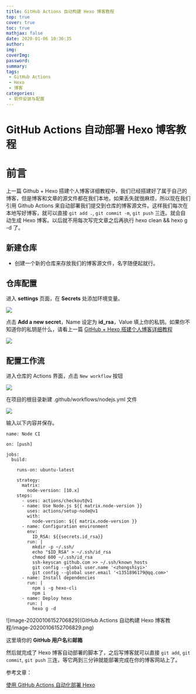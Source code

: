 ```yaml
---
title: GitHub Actions 自动构建 Hexo 博客教程
top: true
cover: true
toc: true
mathjax: false
date: 2020-01-06 10:36:35
author:
img:
coverImg:
password:
summary:
tags:
 - GitHub Actions
 - Hexo
 - 博客
categories:
 - 软件安装与配置
---
```


# GitHub Actions 自动部署 Hexo 博客教程

# 前言

上一篇 Github + Hexo 搭建个人博客详细教程中，我们已经搭建好了属于自己的博客，但是博客和文章的源文件都在我们本地，如果丢失就很麻烦，所以现在我们引用 Github Actions
来自动部署我们提交到仓库的博客源文件。这样我们每次在本地写好博客，就可以直接 `git add .`, `git commit -m`, `git push` 三连。就会自动生成 Hexo 博客。以后就不用每次写完文章之后再执行 hexo clean && hexo g -d 了。

## 新建仓库

+ 创建一个新的仓库来存放我们的博客源文件，名字随便起就行。

## 仓库配置

进入 **settings** 页面，在 **Secrets** 处添加环境变量。



![](1.png)

点击 **Add a new secret**，Name 设定为 **id_rsa**，Value 填上你的私钥。如果你不知道你的私钥是什么，请看上一篇 [GitHub + Hexo 搭建个人博客详细教程](https://zhongshiyi.github.io/2019/12/29/github-hexo-da-jian-ge-ren-bo-ke-xiang-xi-jiao-cheng/)

![](2.png)

## 配置工作流

进入仓库的 Actions 界面，点击 `New workflow` 按钮

![](image-20200106144639190.png)

在项目的根目录新建 .github/workflows/nodejs.yml 文件

![](image-20200106152455618.png)

输入以下内容并保存。

```
name: Node CI

on: [push]

jobs:
  build:

    runs-on: ubuntu-latest
    
    strategy:
      matrix:
        node-version: [10.x]
    steps:
      - uses: actions/checkout@v1
      - name: Use Node.js ${{ matrix.node-version }}
        uses: actions/setup-node@v1
        with:
          node-version: ${{ matrix.node-version }}
      - name: Configuration environment
        env:
          ID_RSA: ${{secrets.id_rsa}}
        run: |
          mkdir -p ~/.ssh/
          echo "$ID_RSA" > ~/.ssh/id_rsa
          chmod 600 ~/.ssh/id_rsa
          ssh-keyscan github.com >> ~/.ssh/known_hosts
          git config --global user.name '<zhongshiyi>'
          git config --global user.email '<1351896179@qq.com>'
      - name: Install dependencies
        run: |
          npm i -g hexo-cli
          npm i
      - name: Deploy hexo
        run: |
          hexo g -d

```

![image-20200106152706829](GitHub Actions 自动构建 Hexo 博客教程/image-20200106152706829.png)

这里填你的 **GitHub 用户名**和**邮箱**

然后就完成了 Hexo 博客自动部署的脚本了，之后写博客就可以直接 `git add`, `git commit`, `git push` 三连，等它两到三分钟就能部署完成在你的博客网站上了。

参考文章：

[使用 GitHub Actions 自动化部署 Hexo](teaching.applysquare.com)